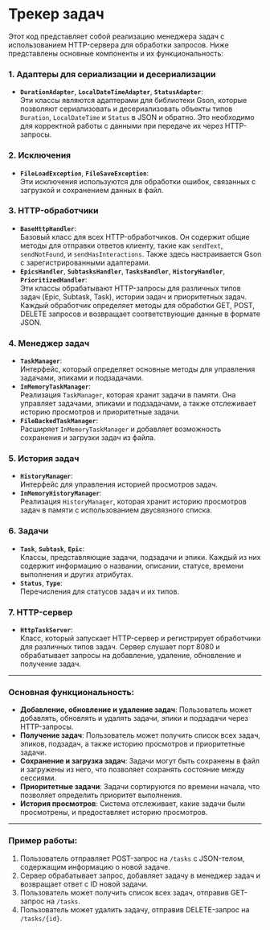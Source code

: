 # Трекер задач

Этот код представляет собой реализацию менеджера задач с использованием HTTP-сервера для обработки запросов. Ниже представлены основные компоненты и их функциональность:

### 1. **Адаптеры для сериализации и десериализации**
- **`DurationAdapter`**, **`LocalDateTimeAdapter`**, **`StatusAdapter`**:  
  Эти классы являются адаптерами для библиотеки Gson, которые позволяют сериализовать и десериализовать объекты типов `Duration`, `LocalDateTime` и `Status` в JSON и обратно. Это необходимо для корректной работы с данными при передаче их через HTTP-запросы.

### 2. **Исключения**
- **`FileLoadException`**, **`FileSaveException`**:  
  Эти исключения используются для обработки ошибок, связанных с загрузкой и сохранением данных в файл.

### 3. **HTTP-обработчики**
- **`BaseHttpHandler`**:  
  Базовый класс для всех HTTP-обработчиков. Он содержит общие методы для отправки ответов клиенту, такие как `sendText`, `sendNotFound`, и `sendHasInteractions`. Также здесь настраивается Gson с зарегистрированными адаптерами.
- **`EpicsHandler`**, **`SubtasksHandler`**, **`TasksHandler`**, **`HistoryHandler`**, **`PrioritizedHandler`**:  
  Эти классы обрабатывают HTTP-запросы для различных типов задач (Epic, Subtask, Task), истории задач и приоритетных задач. Каждый обработчик определяет методы для обработки GET, POST, DELETE запросов и возвращает соответствующие данные в формате JSON.

### 4. **Менеджер задач**
- **`TaskManager`**:  
  Интерфейс, который определяет основные методы для управления задачами, эпиками и подзадачами.
- **`InMemoryTaskManager`**:  
  Реализация `TaskManager`, которая хранит задачи в памяти. Она управляет задачами, эпиками и подзадачами, а также отслеживает историю просмотров и приоритетные задачи.
- **`FileBackedTaskManager`**:  
  Расширяет `InMemoryTaskManager` и добавляет возможность сохранения и загрузки задач из файла.

### 5. **История задач**
- **`HistoryManager`**:  
  Интерфейс для управления историей просмотров задач.
- **`InMemoryHistoryManager`**:  
  Реализация `HistoryManager`, которая хранит историю просмотров задач в памяти с использованием двусвязного списка.

### 6. **Задачи**
- **`Task`**, **`Subtask`**, **`Epic`**:  
  Классы, представляющие задачи, подзадачи и эпики. Каждый из них содержит информацию о названии, описании, статусе, времени выполнения и других атрибутах.
- **`Status`**, **`Type`**:  
  Перечисления для статусов задач и их типов.

### 7. **HTTP-сервер**
- **`HttpTaskServer`**:  
  Класс, который запускает HTTP-сервер и регистрирует обработчики для различных типов задач. Сервер слушает порт 8080 и обрабатывает запросы на добавление, удаление, обновление и получение задач.

---

### Основная функциональность:
- **Добавление, обновление и удаление задач**: Пользователь может добавлять, обновлять и удалять задачи, эпики и подзадачи через HTTP-запросы.
- **Получение задач**: Пользователь может получить список всех задач, эпиков, подзадач, а также историю просмотров и приоритетные задачи.
- **Сохранение и загрузка задач**: Задачи могут быть сохранены в файл и загружены из него, что позволяет сохранять состояние между сессиями.
- **Приоритетные задачи**: Задачи сортируются по времени начала, что позволяет определить приоритет выполнения.
- **История просмотров**: Система отслеживает, какие задачи были просмотрены, и предоставляет историю просмотров.

---

### Пример работы:
1. Пользователь отправляет POST-запрос на `/tasks` с JSON-телом, содержащим информацию о новой задаче.
2. Сервер обрабатывает запрос, добавляет задачу в менеджер задач и возвращает ответ с ID новой задачи.
3. Пользователь может получить список всех задач, отправив GET-запрос на `/tasks`.
4. Пользователь может удалить задачу, отправив DELETE-запрос на `/tasks/{id}`.
